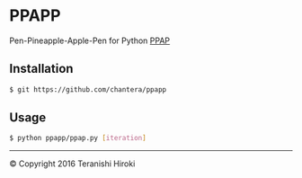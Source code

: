 # PPAPP

Pen-Pineapple-Apple-Pen for Python
[PPAP](https://www.youtube.com/watch?v=0E00Zuayv9Q)


## Installation

```sh
$ git https://github.com/chantera/ppapp
```

## Usage

```sh
$ python ppapp/ppap.py [iteration]
```

----
&copy; Copyright 2016 Teranishi Hiroki
